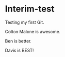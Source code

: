 Interim-test
============

Testing my first Git.

Colton Malone is awesome.

Ben is better.

Davis is BEST!
